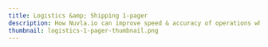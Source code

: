 ```yaml
---
title: Logistics &amp; Shipping 1-pager
description: How Nuvla.io can improve speed & accuracy of operations while ensuring safety & respecting privacy.
thumbnail: logistics-1-pager-thumbnail.png
---
```


<script charset="utf-8" type="text/javascript" src="//js.hsforms.net/forms/embed/v2.js"></script>
<script>
  hbspt.forms.create({
    region: "na1",
    portalId: "475360",
    formId: "76db1bea-127b-4d86-8339-dc1a409bafa8"
  });
</script>

